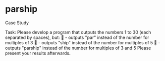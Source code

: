 # parship

Case Study

Task:
Please develop a program that outputs the numbers 1 to 30 (each separated by spaces), but:
 - outputs "par" instead of the number for multiples of 3
 - outputs "ship" instead of the number for multiples of 5
 - outputs "parship" instead of the number for multiples of 3 and 5
Please present your results afterwards.
